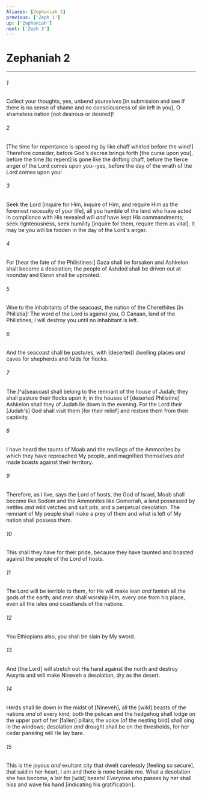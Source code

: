 ```yaml
---
Aliases: [Zephaniah 2]
previous: ['Zeph 1']
up: ['Zephaniah']
next: ['Zeph 3']
---
```

# Zephaniah 2

***














###### 1 






Collect your thoughts, yes, unbend yourselves [in submission and see if there is no sense of shame and no consciousness of sin left in you], O shameless nation [not desirous or desired]! 













###### 2 






[The time for repentance is speeding by like chaff whirled before the wind!] Therefore consider, before God's decree brings forth [the curse upon you], before the time [to repent] is gone like the drifting chaff, before the fierce anger of the Lord comes upon you--yes, before the day of the wrath of the Lord comes upon you! 













###### 3 






Seek the Lord [inquire for Him, inquire of Him, and require Him as the foremost necessity of your life], all you humble of the land who have acted in compliance with His revealed will _and_ have kept His commandments; seek righteousness, seek humility [inquire for them, require them as vital]. It may be you will be hidden in the day of the Lord's anger. 













###### 4 






For [hear the fate of the Philistines:] Gaza shall be forsaken and Ashkelon shall become a desolation; the people of Ashdod shall be driven out at noonday and Ekron shall be uprooted. 













###### 5 






Woe to the inhabitants of the seacoast, the nation of the Cherethites [in Philistia]! The word of the Lord is against you, O Canaan, land of the Philistines; I will destroy you until no inhabitant is left. 













###### 6 






And the seacoast shall be pastures, with [deserted] dwelling places _and_ caves for shepherds and folds for flocks. 













###### 7 






The [^a]seacoast shall belong to the remnant of the house of Judah; they shall pasture their flocks upon it; in the houses of [deserted Philistine] Ashkelon shall they of Judah lie down in the evening. For the Lord their [Judah's] God shall visit them [for their relief] and restore them from their captivity. 













###### 8 






I have heard the taunts of Moab and the revilings of the Ammonites by which they have reproached My people, and magnified themselves _and_ made boasts against their territory. 













###### 9 






Therefore, as I live, says the Lord of hosts, the God of Israel, Moab shall become like Sodom and the Ammonites like Gomorrah, a land possessed by nettles _and_ wild vetches and salt pits, and a perpetual desolation. The remnant of My people shall make a prey of them and what is left of My nation shall possess them. 













###### 10 






This shall they have for their pride, because they have taunted and boasted against the people of the Lord of hosts. 













###### 11 






The Lord will be terrible to them, for He will make lean _and_ famish all the gods of the earth; and men shall worship Him, every one from his place, even all the isles _and_ coastlands of the nations. 













###### 12 






You Ethiopians also, you shall be slain by My sword. 













###### 13 






And [the Lord] will stretch out His hand against the north and destroy Assyria and will make Nineveh a desolation, dry as the desert. 













###### 14 






Herds shall lie down in the midst of [Nineveh], all the [wild] beasts of the nations _and_ of every kind; both the pelican and the hedgehog shall lodge on the upper part of her [fallen] pillars; the voice [of the nesting bird] shall sing in the windows; desolation _and_ drought shall be on the thresholds, for her cedar paneling will He lay bare. 













###### 15 






This is the joyous _and_ exultant city that dwelt carelessly [feeling so secure], that said in her heart, I am and there is none beside me. What a desolation she has become, a lair for [wild] beasts! Everyone who passes by her shall hiss and wave his hand [indicating his gratification].
